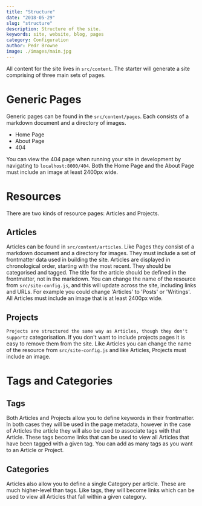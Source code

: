 ```yaml
---
title: "Structure"
date: "2018-05-29"
slug: "structure"
description: Structure of the site.
keywords: site, website, blog, pages
category: Configuration
author: Pedr Browne
image: ./images/main.jpg
---
```


All content for the site lives in `src/content`. The starter will generate a
site comprising of three main sets of pages.

# Generic Pages

Generic pages can be found in the `src/content/pages`. Each consists of a
markdown document and a directory of images.

* Home Page
* About Page
* 404

You can view the 404 page when running your site in development by navigating to
`localhost:8000/404`. Both the Home Page and the About Page must include an
image at least 2400px wide.

# Resources

There are two kinds of resource pages: Articles and Projects.

## Articles

Articles can be found in `src/content/articles`. Like Pages they consist of a
markdown document and a directory for images. They must include a set of
frontmatter data used in building the site. Articles are displayed in
chronological order, starting with the most recent. They should be categorised
and tagged. The title for the article should be defined in the frontmatter, not
in the markdown. You can change the name of the resource from
`src/site-config.js`, and this will update across the site, including links and
URLs. For example you could change 'Articles' to 'Posts' or 'Writings'. All
Articles must include an image that is at least 2400px wide.

## Projects

`Projects are structured the same way as Articles, though they don't supportz`
categorisation. If you don't want to include projects pages it is easy to remove
them from the site. Like Articles you can change the name of the resource from
`src/site-config.js` and like Articles, Projects must include an image.

# Tags and Categories

## Tags

Both Articles and Projects allow you to define keywords in their frontmatter. In
both cases they will be used in the page metadata, however in the case of
Articles the article they will also be used to associate tags with that Article.
These tags become links that can be used to view all Articles that have been
tagged with a given tag. You can add as many tags as you want to an Article or
Project.

## Categories

Articles also allow you to define a single Category per article. These are much
higher-level than tags. Like tags, they will become links which can be used to
view all Articles that fall within a given category.
